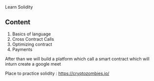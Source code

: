 Learn Solidity

## Content 
1. Basics of language 
2. Cross Contract Calls
3. Optimizing contract
4. Payments

After than we will build a platform which call a smart contract which will inturn create a google meet 

Place to practice solidity : https://cryptozombies.io/